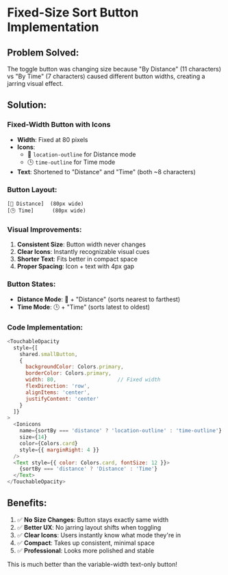 # Fixed-Size Sort Button Implementation

## Problem Solved:
The toggle button was changing size because "By Distance" (11 characters) vs "By Time" (7 characters) caused different button widths, creating a jarring visual effect.

## Solution:
### Fixed-Width Button with Icons
- **Width**: Fixed at 80 pixels
- **Icons**: 
  - 📍 `location-outline` for Distance mode
  - 🕒 `time-outline` for Time mode
- **Text**: Shortened to "Distance" and "Time" (both ~8 characters)

### Button Layout:
```
[📍 Distance]  (80px wide)
[🕒 Time]      (80px wide)
```

### Visual Improvements:
1. **Consistent Size**: Button width never changes
2. **Clear Icons**: Instantly recognizable visual cues
3. **Shorter Text**: Fits better in compact space
4. **Proper Spacing**: Icon + text with 4px gap

### Button States:
- **Distance Mode**: 📍 + "Distance" (sorts nearest to farthest)
- **Time Mode**: 🕒 + "Time" (sorts latest to oldest)

### Code Implementation:
```javascript
<TouchableOpacity 
  style={[
    shared.smallButton, 
    { 
      backgroundColor: Colors.primary, 
      borderColor: Colors.primary,
      width: 80,                    // Fixed width
      flexDirection: 'row',
      alignItems: 'center',
      justifyContent: 'center'
    }
  ]} 
>
  <Ionicons 
    name={sortBy === 'distance' ? 'location-outline' : 'time-outline'} 
    size={14} 
    color={Colors.card}
    style={{ marginRight: 4 }}
  />
  <Text style={{ color: Colors.card, fontSize: 12 }}>
    {sortBy === 'distance' ? 'Distance' : 'Time'}
  </Text>
</TouchableOpacity>
```

## Benefits:
1. ✅ **No Size Changes**: Button stays exactly same width
2. ✅ **Better UX**: No jarring layout shifts when toggling
3. ✅ **Clear Icons**: Users instantly know what mode they're in
4. ✅ **Compact**: Takes up consistent, minimal space
5. ✅ **Professional**: Looks more polished and stable

This is much better than the variable-width text-only button!